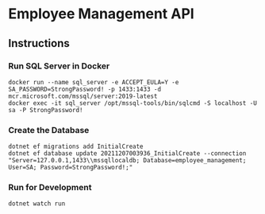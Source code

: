 # Employee Management API

## Instructions

### Run SQL Server in Docker

```shell
docker run --name sql_server -e ACCEPT_EULA=Y -e SA_PASSWORD=StrongPassword! -p 1433:1433 -d mcr.microsoft.com/mssql/server:2019-latest
docker exec -it sql_server /opt/mssql-tools/bin/sqlcmd -S localhost -U sa -P StrongPassword!
```

### Create the Database

```shell
dotnet ef migrations add InitialCreate
dotnet ef database update 20211207003936_InitialCreate --connection "Server=127.0.0.1,1433\\mssqllocaldb; Database=employee_management; User=SA; Password=StrongPassword!;"
```

### Run for Development

```shell
dotnet watch run
```
